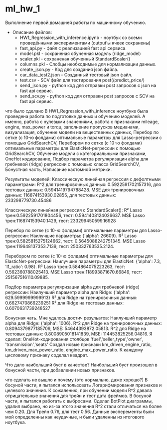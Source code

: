 # ml_hw_1
Выполнение первой домашней работы по машинному обучению.
* Описание файлов:
  * HW1_Regression_with_inference.ipynb - ноутбук со всеми проведёнными экспериментами (output’ы ячеек сохранены)
  * fast_api.py - файл с реализацией fast api сервиса.
  * model.pkl - сохраненая обученная модель (ridge_model)
  * scaler.pkl - сохраненая обученный StandardScaler()
  * columns.pkl - Слобцы необходимые для нормализации данных.
  * create_json.py - Код для создания json файла.
  * car_data_test2.json - Созданный тестовый json файл.
  * test.csv - SCV файл для тестирования post(/predict_price/)
  * send_json.py - python код для отправки post запросов с json на fast api сервис.
  * send_scv.py - python код для отправки post запросов с SCV на fast api сервис.


что было сделано
В HW1_Regression_with_inference ноутбуке была проведена работа по подготовке данных и обучению моделей. 
А именно, работа с нулевыми значениями, 
работа с признаками mileage, engine, max_power и torqu, 
заполнение пропусков медианами, 
визуализация, 
обучение модели на вещественных данных, 
Перебор по сетке (c 10-ю фолдами) оптимальные параметры для Lasso-регрессии с помощью GridSearchCV, 
Перебором по сетке (c 10-ю фолдами) оптимальные параметры для ElasticNet-регрессии с помощью GridSearchCV,
Обучение модели с категориальными признаками,
OneHot кодирование,
Подбор параметра регуляризации alpha для гребневой (ridge) регрессии с помощью класса GridSearchCV,
Бонустная часть,
Написание кастомной метрики.

Результаты моделей: 
Классическую линейная регрессия с дефолтными параметрами: 
R^2 для тренировочных данных: 0.5922591702157316, для тестовых данных: 0.5941419794788428.
MSE для тренировочных данных: 116874153930.02855, для тестовых данных: 233298779730.45486

Классическую линейная регрессия с StandardScaler(): 
R² Lasso трен:0.5922591701804456, тест: 0.5941408124026637.
MSE Lasso трен:116874153940.1429, тест: 233299450599.16928

Перебор по сетке (c 10-ю фолдами) оптимальные параметры для Lasso-регрессии: Наилучшие параметры: {'alpha': 26609}.
R² Lasso трен:0.5825815275124662, тест: 0.5645088242751345.
MSE Lasso трен:119648137353.7139, тест: 250332763535.2124.

Перебором по сетке (c 10-ю фолдами) оптимальные параметры для ElasticNet-регрессии:
Наилучшие параметры для ElasticNet: {'alpha': 7.3, 'l1_ratio': 0.98}.
R² Lasso трен:0.584864075223263, тест: 0.562360788025413.
MSE Lasso трен:118993871670.66849, тест: 251567516110.09885.

Подбор параметра регуляризации alpha для гребневой (ridge) регрессии:
Наилучший параметр alpha для Ridge: {'alpha': 629.5999999999913}
R² для Ridge на тренировочных данных: 0.6627470866239251
R² для Ridge на тестовых данных: 0.6070631739248527

Бонусная чать. Мне удалось достич резульатов:
Наилучший параметр alpha для Ridge: {'alpha': 1006}.
R^2 для Ridge на тренировочных данных: 0.8094379877185709, MSE: 54644393872.05813.
R^2 для Ridge на тестовых данных: 0.8008905018141839, MSE: 114453825256.04816.
Я сделал:
OneHot-кодирования столбцов 'fuel','seller_type','owner', 'transmission','seats'
Создал новые признаки km_driven_engine_ratio, km_driven_max_power_ratio, engine_max_power_ratio.
К каждому цисловому признаку соделал квадрат. 

Что дало наибольший буст в качестве?
Наибольший буст произошел в бонусной части, при добавлении новых признаков. 

что сделать не вышло и почему (это нормально, даже хорошо?)
В босуной части, я пытался использовать Логарифмирования признаков и целевого значения. К сожалению, при обучении модели R^2 давала отрицательные значения для трейн и тест дата фреймов.
В босуной части, я пытался работать с выбросами. Сделал BotPlot диаграммы, удалил выбрано, но из-за этого значения R^2 стали отличаться на более чем 0.20. Для Трейн 0.76, для тест 0.56. Данные эксперементы были мой определенны как неудачные, и были удаленны из итогового ноутбука. 

